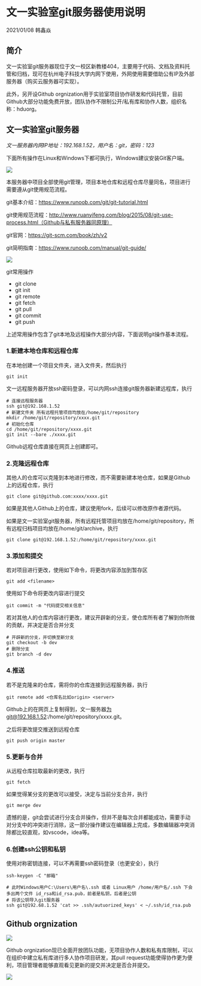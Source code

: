 

# 文一实验室git服务器使用说明

2021/01/08	韩鑫焱

## 简介

文一实验室git服务器现位于文一校区新教楼404，主要用于代码、文档及资料托管和归档，现可在杭州电子科技大学内网下使用，外网使用需要借助公有IP及外部服务器（购买云服务器可实现）。

此外，另开设Github orgnization用于实验室项目协作研发和代码托管，目前Github大部分功能免费开放，团队协作不限制公开/私有库和协作人数，组织名称：hduorg。

## 文一实验室git服务器

*文一服务器内网IP地址：192.168.1.52，用户名：git，密码：123*

下面所有操作在Linux和Windows下都可执行，Windows建议安装Git客户端。

![](/home/hanxinyan/gitManual/figure/GitClient.png)

本服务器中项目全部使用git管理，项目本地仓库和远程仓库尽量同名，项目进行需要遵从git使用规范流程。

git基本介绍：https://www.runoob.com/git/git-tutorial.html

git使用规范流程：http://www.ruanyifeng.com/blog/2015/08/git-use-process.html（Github与私有服务器同原理）

git官网：https://git-scm.com/book/zh/v2

git简明指南：https://www.runoob.com/manual/git-guide/

![](/home/hanxinyan/gitManual/figure/gitRemote.jpeg)

git常用操作

- git clone
- git init
- git remote
- git fetch
- git pull
- git commit
- git push

上述常用操作包含了git本地及远程操作大部分内容，下面说明git操作基本流程。

### 1.新建本地仓库和远程仓库

在本地创建一个项目文件夹，进入文件夹，然后执行

```
git init
```

文一远程服务器开放ssh密码登录，可以内网ssh连接git服务器新建远程库，执行

```
# 连接远程服务器
ssh git@192.168.1.52
# 新建文件夹 所有远程托管项目均放在/home/git/repository
mkdir /home/git/repository/xxxx.git
# 初始化仓库
cd /home/git/repository/xxxx.git
git init --bare ./xxxx.git
```

Github远程仓库直接在网页上创建即可。

### 2.克隆远程仓库

其他人的仓库可以克隆到本地进行修改，而不需要新建本地仓库，如果是Github上的远程仓库，执行

```
git clone git@github.com:xxxx/xxxx.git
```

如果是其他人Github上的仓库，建议使用fork，后续可以修改原作者源代码。

如果是文一实验室git服务器，所有远程托管项目均放在/home/git/repository，所有远程归档项目均放在/home/git/archive，执行

```
git clone git@192.168.1.52:/home/git/repository/xxxx.git
```

### 3.添加和提交

若对项目进行更改，使用如下命令，将更改内容添加到暂存区

```
git add <filename>
```

使用如下命令将更改内容进行提交

```
git commit -m "代码提交相关信息"
```

若对其他人的仓库内容进行更改，建议开辟新的分支，使仓库所有者了解到你所做的贡献，并决定是否合并分支

```
# 开辟新的分支，并切换至新分支
git checkout -b dev
# 删除分支
git branch -d dev
```

### 4.推送

若不是克隆来的仓库，需将你的仓库连接到远程服务器，执行

```
git remote add <仓库名比如origin> <server>
```

Github上的<server>在网页上复制得到，文一服务器<server>为git@192.168.1.52:/home/git/repository/xxxx.git。

之后将更改提交推送到远程仓库

```
git push origin master
```

### 5.更新与合并

从远程仓库拉取最新的更改，执行

```
git fetch
```

如果觉得某分支的更改可以接受，决定与当前分支合并，执行

```
git merge dev
```

遗憾的是，git会尝试进行分支合并操作，但并不是每次合并都能成功，需要手动对分支中的冲突进行消除，这一部分操作建议在编辑器上完成，多数编辑器冲突消除都比较直观，如vscode，idea等。

### 6.创建ssh公钥和私钥

使用对称密钥连接，可以不再需要ssh密码登录（也更安全），执行

```
ssh-keygen -C "邮箱"

# 此时Windows用户C:\Users\用户名\.ssh 或者 Linux用户 /home/用户名/.ssh 下会多出两个文件 id_rsa和id_rsa.pub，前者是私钥，后者是公钥
# 将该公钥导入git服务器
ssh git@192.68.1.52 'cat >> .ssh/autuorized_keys' < ~/.ssh/id_rsa.pub
```



## Github orgnization

![](/home/hanxinyan/gitManual/figure/Github.png)

Github orgnization现已全面开放团队功能，无项目协作人数和私有库限制，可以在组织中建立私有库进行多人协作项目研发，其pull request功能使得协作更为便利，项目管理者能够直观看见更新的提交并决定是否合并提交。

![](/home/hanxinyan/gitManual/figure/pullrequest.png)













